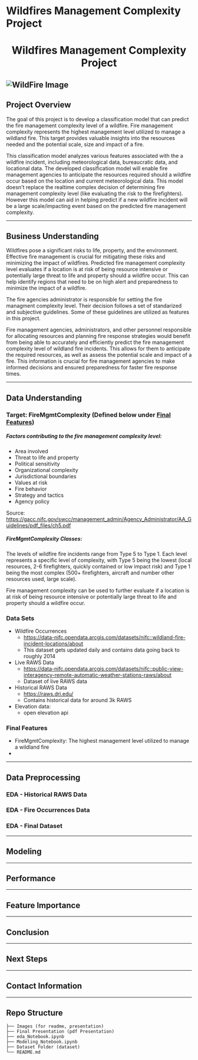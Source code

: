 # Wildfires Management Complexity Project
<h1 align="center">Wildfires Management Complexity Project</h1>


![WildFire Image](https://github.com/KeananG/WildFires_capstone/blob/main/mike-newbry-_AwSiaesk40-unsplash.jpg)
---

## Project Overview
  The goal of this project is to develop a classification model that can predict the fire management complexity level of a wildfire. Fire management complexity represents the highest management level utilized to manage a wildland fire. This target provides valuable insights into the resources needed and the potential scale, size and impact of a fire.

  This classification model analyzes various features associated with the a wildfire incident, including meteorological data, bureaucratic data, and locational data. The developed classification model will enable fire management agencies to anticipate the resources required should a wildfire occur based on the location and current meteorological data. This model doesn't replace the realtime complex decision of determining fire management complexity level (like evaluating the risk to the firefighters). However this model can aid in helping predict if a new wildfire incident will be a large scale/impacting event based on the predicted fire management complexity.

---

## Business Understanding

<!--In this section, explore the business understanding of the project, focusing on the value it provides and the real-world problem it addresses. The business understanding assesses how well the project explains the significance of the problem and its stakeholders.-->

Wildfires pose a significant risks to life, property, and the environment. Effective fire management is crucial for mitigating these risks and minimizing the impact of wildfires. Predicted fire management complexity level evaluates if a location is at risk of being resource intensive or potentially large threat to life and property should a wildfire occur. This can help identify regions that need to be on high alert and preparedness to minimize the impact of a wildfire.

The fire agencies administrator is responsible for setting the fire managment complexity level. Their decision follows a set of standarized and subjective guidelines. Some of these guidelines are utilized as features in this project. 

Fire management agencies, administrators, and other personnel responsible for allocating resources and planning fire response strategies would benefit from being able to accurately and efficiently predict the fire management complexity level of wildland fire incidents. This allows for them to anticipate the required resources, as well as assess the potential scale and impact of a fire. This information is crucial for fire management agencies to make informed decisions and ensured preparedness for faster fire response times.

<!-- It is important to note that the assessment of the business understanding focuses on how well the project explains its value and addresses a real-world problem, rather than evaluating the intrinsic value itself. By effectively conveying the significance of the problem and its stakeholders, the project demonstrates its relevance and practicality -->


---

## Data Understanding
### Target: FireMgmtComplexity (Defined below under [Final Features](#final-features))
##### Factors contributing to the fire management complexity level:
  - Area involved
  - Threat to life and property
  - Political sensitivity
  - Organizational complexity
  - Jurisdictional boundaries
  - Values at risk
  - Fire behavior
  - Strategy and tactics
  - Agency policy

Source: https://gacc.nifc.gov/swcc/management_admin/Agency_Administrator/AA_Guidelines/pdf_files/ch5.pdf
##### FireMgmtComplexity Classes:
The levels of wildfire fire incidents range from Type 5 to Type 1. Each level represents a specific level of complexity, with Type 5 being the lowest (local resources, 2-6 firefighters, quickly contained or low impact risk) and Type 1 being the most complex (500+ firefighters, aircraft and number other resources used, large scale). 

Fire management complexity can be used to further evaluate if a location is at risk of being resource intensive or potentially large threat to life and property should a wildfire occur.

### Data Sets
- Wildfire Occurrences
  - https://data-nifc.opendata.arcgis.com/datasets/nifc::wildland-fire-incident-locations/about
  - This dataset gets updated daily and contains data going back to roughly 2014
- Live RAWS Data
  - https://data-nifc.opendata.arcgis.com/datasets/nifc::public-view-interagency-remote-automatic-weather-stations-raws/about
  - Dataset of live RAWS data
- Historical RAWS Data
  - https://raws.dri.edu/
  - Contains historical data for around 3k RAWS 
- Elevation data:
  - open elevation api 
### Final Features
  - FireMgmtComplexity: The highest management level utilized to manage a wildland fire
  -


---

## Data Preprocessing

<!--
Notes:
- Data Storage
- Preprocessing Steps 
-->

### EDA - Historical RAWS Data


### EDA - Fire Occurrences Data


### EDA - Final Dataset


---

## Modeling


---

## Performance


---

## Feature Importance


---

## Conclusion


---

## Next Steps


---

## Contact Information


---

## Repo Structure
```
├── Images (for readme, presentation)
├── Final Presentation (pdf Presentation)
├── eda_Notebook.ipynb
├── Modeling_Notebook.ipynb
├── Dataset Folder (dataset)
└── README.md
```
